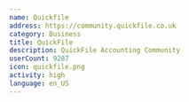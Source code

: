 ```yaml
---
name: Quickfile
address: https://community.quickfile.co.uk
category: Business
title: QuickFile
description: QuickFile Accounting Community
userCount: 9287
icon: quickfile.png
activity: high
language: en_US
---
```

